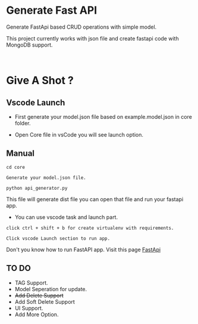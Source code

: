# Generate Fast API

Generate FastApi based CRUD operations with simple model.

This project currently works with json file and create fastapi code with MongoDB support.

<br/>

# Give A Shot ?

## Vscode Launch

- First generate your model.json file based on example.model.json in core folder.

- Open Core file in vsCode you will see launch option.

## Manual

```
cd core
```

```
Generate your model.json file.
```

```
python api_generator.py
```

This file will generate dist file you can open that file and run your fastapi app.

- You can use vscode task and launch part. 

```
click ctrl + shift + b for create virtualenv with requirements.
```

```
Click vscode Launch section to run app.
```


Don't you know how to run FastAPI app. Visit this page [FastApi](https://fastapi.tiangolo.com/tutorial/)


## TO DO
 - TAG Support.
 - Model Seperation for update.
 - ~~Add Delete Support~~
 - Add Soft Delete Support
 - UI Support.
 - Add More Option.

